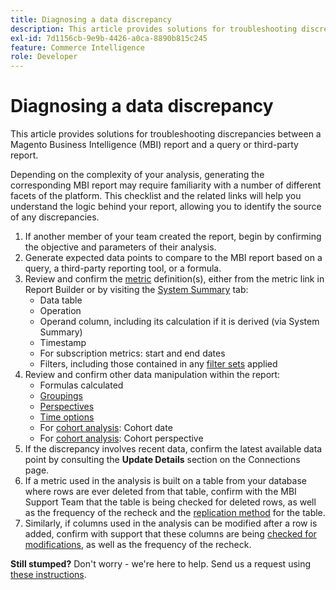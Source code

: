 ```yaml
---
title: Diagnosing a data discrepancy
description: This article provides solutions for troubleshooting discrepancies between a Magento Business Intelligence (MBI) report and a query or third-party report.
exl-id: 7d1156cb-9e9b-4426-a0ca-8890b815c245
feature: Commerce Intelligence
role: Developer
---
```

# Diagnosing a data discrepancy

This article provides solutions for troubleshooting discrepancies between a Magento Business Intelligence (MBI) report and a query or third-party report.

Depending on the complexity of your analysis, generating the corresponding MBI report may require familiarity with a number of different facets of the platform. This checklist and the related links will help you understand the logic behind your report, allowing you to identify the source of any discrepancies.

1. If another member of your team created the report, begin by confirming the objective and parameters of their analysis.
1. Generate expected data points to compare to the MBI report based on a query, a third-party reporting tool, or a formula.
1. Review and confirm the [metric](https://experienceleague.adobe.com/docs/commerce-business-intelligence/mbi/build/reports/ess-manage-data-metrics.html) definition(s), either from the metric link in Report Builder or by visiting the [System Summary](https://support.magento.com/hc/en-us/articles/360016730971-Understand-View-definitions-of-metrics-filters-columns-and-column-references-in-the-System-Summary) tab:
    * Data table
    * Operation
    * Operand column, including its calculation if it is derived (via System Summary)
    * Timestamp
    * For subscription metrics: start and end dates
    * Filters, including those contained in any [filter sets](https://experienceleague.adobe.com/docs/commerce-business-intelligence/mbi/build/reports/ess-manage-data-filters.html) applied
1. Review and confirm other data manipulation within the report:
    * Formulas calculated
    * [Groupings](https://experienceleague.adobe.com/docs/commerce-business-intelligence/mbi/tutorials/using-visual-report-builder.html#groupby)
    * [Perspectives](https://experienceleague.adobe.com/docs/commerce-business-intelligence/mbi/tutorials/using-visual-report-builder.html)
    * [Time options](https://experienceleague.adobe.com/docs/commerce-business-intelligence/mbi/tutorials/using-visual-report-builder.html)
    * For [cohort analysis](https://support.magento.com/hc/en-us/articles/360016504632-Create-cohort-analysis): Cohort date
    * For [cohort analysis](https://support.magento.com/hc/en-us/articles/360016504632-Create-cohort-analysis): Cohort perspective
1. If the discrepancy involves recent data, confirm the latest available data point by consulting the **Update Details** section on the Connections page.
1. If a metric used in the analysis is built on a table from your database where rows are ever deleted from that table, confirm with the MBI Support Team that the table is being checked for deleted rows, as well as the frequency of the recheck and the [replication method](https://experienceleague.adobe.com/docs/commerce-business-intelligence/mbi/best-practices/data/opt-db-analysis.html) for the table.
1. Similarly, if columns used in the analysis can be modified after a row is added, confirm with support that these columns are being [checked for modifications](https://experienceleague.adobe.com/docs/commerce-business-intelligence/mbi/analyze/warehouse-manager/cfg-data-rechecks.html), as well as the frequency of the recheck.

 **Still stumped?** Don't worry - we're here to help. Send us a request using [these instructions](/help/troubleshooting/miscellaneous/mbi-data-discrepancies.md).
